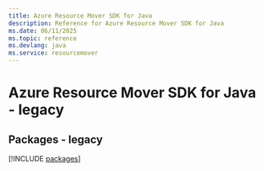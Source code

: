 ```yaml
---
title: Azure Resource Mover SDK for Java
description: Reference for Azure Resource Mover SDK for Java
ms.date: 06/11/2025
ms.topic: reference
ms.devlang: java
ms.service: resourcemover
---
```

# Azure Resource Mover SDK for Java - legacy
## Packages - legacy
[!INCLUDE [packages](resource-mover-index.md)]